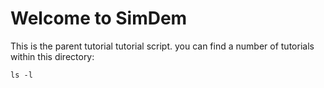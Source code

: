 # Welcome to SimDem

This is the parent tutorial tutorial script. you can find a number of
tutorials within this directory:

```
ls -l
```
